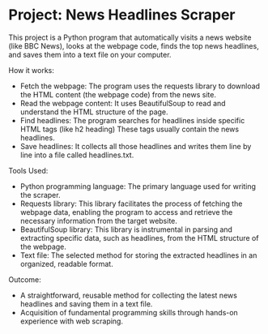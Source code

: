 # Project: News Headlines Scraper
This project is a Python program that automatically visits a news website (like BBC News), looks at the webpage code,
finds the top news headlines, and saves them into a text file on your computer.

How it works:

*   Fetch the webpage: The program uses the requests library to download the HTML content (the webpage code) from the news site.
*   Read the webpage content: It uses BeautifulSoup to read and understand the HTML structure of the page.
*   Find headlines: The program searches for headlines inside specific HTML tags (like h2 heading) These tags usually contain the news headlines.
*   Save headlines: It collects all those headlines and writes them line by line into a file called headlines.txt.


Tools Used:

*   Python programming language: The primary language used for writing the scraper.
*   Requests library: This library facilitates the process of fetching the webpage data, enabling the program to access and retrieve the necessary information from the target website.
*   BeautifulSoup library: This library is instrumental in parsing and extracting specific data, such as headlines, from the HTML structure of the webpage.
*   Text file: The selected method for storing the extracted headlines in an organized, readable format.

Outcome:

*   A straightforward, reusable method for collecting the latest news headlines and saving them in a text file.
*   Acquisition of fundamental programming skills through hands-on experience with web scraping.
